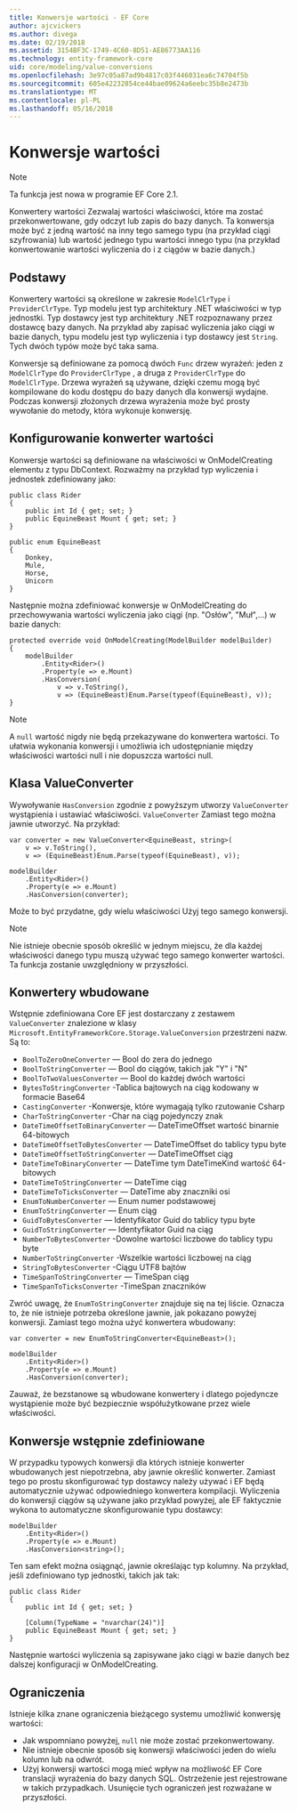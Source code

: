 ```yaml
---
title: Konwersje wartości - EF Core
author: ajcvickers
ms.author: divega
ms.date: 02/19/2018
ms.assetid: 3154BF3C-1749-4C60-8D51-AE86773AA116
ms.technology: entity-framework-core
uid: core/modeling/value-conversions
ms.openlocfilehash: 3e97c05a87ad9b4817c03f446031ea6c74704f5b
ms.sourcegitcommit: 605e42232854ce44bae09624a6eebc35b8e2473b
ms.translationtype: MT
ms.contentlocale: pl-PL
ms.lasthandoff: 05/16/2018
---
```

# <a name="value-conversions"></a>Konwersje wartości

> [!NOTE]  
> Ta funkcja jest nowa w programie EF Core 2.1.

Konwertery wartości Zezwalaj wartości właściwości, które ma zostać przekonwertowane, gdy odczyt lub zapis do bazy danych. Ta konwersja może być z jedną wartość na inny tego samego typu (na przykład ciągi szyfrowania) lub wartość jednego typu wartości innego typu (na przykład konwertowanie wartości wyliczenia do i z ciągów w bazie danych.)

## <a name="fundamentals"></a>Podstawy

Konwertery wartości są określone w zakresie `ModelClrType` i `ProviderClrType`. Typ modelu jest typ architektury .NET właściwości w typ jednostki. Typ dostawcy jest typ architektury .NET rozpoznawany przez dostawcę bazy danych. Na przykład aby zapisać wyliczenia jako ciągi w bazie danych, typu modelu jest typ wyliczenia i typ dostawcy jest `String`. Tych dwóch typów może być taka sama.

Konwersje są definiowane za pomocą dwóch `Func` drzew wyrażeń: jeden z `ModelClrType` do `ProviderClrType` , a druga z `ProviderClrType` do `ModelClrType`. Drzewa wyrażeń są używane, dzięki czemu mogą być kompilowane do kodu dostępu do bazy danych dla konwersji wydajne. Podczas konwersji złożonych drzewa wyrażenia może być prosty wywołanie do metody, która wykonuje konwersję.

## <a name="configuring-a-value-converter"></a>Konfigurowanie konwerter wartości

Konwersje wartości są definiowane na właściwości w OnModelCreating elementu z typu DbContext. Rozważmy na przykład typ wyliczenia i jednostek zdefiniowany jako:
```Csharp
public class Rider
{
    public int Id { get; set; }
    public EquineBeast Mount { get; set; }
}

public enum EquineBeast
{
    Donkey,
    Mule,
    Horse,
    Unicorn
}
```
Następnie można zdefiniować konwersje w OnModelCreating do przechowywania wartości wyliczenia jako ciągi (np. "Osłów", "Muł",...) w bazie danych:
```Csharp
protected override void OnModelCreating(ModelBuilder modelBuilder)
{
    modelBuilder
        .Entity<Rider>()
        .Property(e => e.Mount)
        .HasConversion(
            v => v.ToString(),
            v => (EquineBeast)Enum.Parse(typeof(EquineBeast), v));
}
```
> [!NOTE]  
> A `null` wartość nigdy nie będą przekazywane do konwertera wartości. To ułatwia wykonania konwersji i umożliwia ich udostępnianie między właściwości wartości null i nie dopuszcza wartości null.

## <a name="the-valueconverter-class"></a>Klasa ValueConverter

Wywoływanie `HasConversion` zgodnie z powyższym utworzy `ValueConverter` wystąpienia i ustawiać właściwości. `ValueConverter` Zamiast tego można jawnie utworzyć. Na przykład:
```Csharp
var converter = new ValueConverter<EquineBeast, string>(
    v => v.ToString(),
    v => (EquineBeast)Enum.Parse(typeof(EquineBeast), v));

modelBuilder
    .Entity<Rider>()
    .Property(e => e.Mount)
    .HasConversion(converter);
```
Może to być przydatne, gdy wielu właściwości Użyj tego samego konwersji.

> [!NOTE]  
> Nie istnieje obecnie sposób określić w jednym miejscu, że dla każdej właściwości danego typu muszą używać tego samego konwerter wartości. Ta funkcja zostanie uwzględniony w przyszłości.

## <a name="built-in-converters"></a>Konwertery wbudowane

Wstępnie zdefiniowana Core EF jest dostarczany z zestawem `ValueConverter` znalezione w klasy `Microsoft.EntityFrameworkCore.Storage.ValueConversion` przestrzeni nazw. Są to:
* `BoolToZeroOneConverter` — Bool do zera do jednego
* `BoolToStringConverter` — Bool do ciągów, takich jak "Y" i "N"
* `BoolToTwoValuesConverter` — Bool do każdej dwóch wartości
* `BytesToStringConverter` -Tablica bajtowych na ciąg kodowany w formacie Base64
* `CastingConverter` -Konwersje, które wymagają tylko rzutowanie Csharp
* `CharToStringConverter` -Char na ciąg pojedynczy znak
* `DateTimeOffsetToBinaryConverter` — DateTimeOffset wartość binarnie 64-bitowych
* `DateTimeOffsetToBytesConverter` — DateTimeOffset do tablicy typu byte
* `DateTimeOffsetToStringConverter` — DateTimeOffset ciąg
* `DateTimeToBinaryConverter` — DateTime tym DateTimeKind wartość 64-bitowych
* `DateTimeToStringConverter` — DateTime ciąg
* `DateTimeToTicksConverter` — DateTime aby znaczniki osi
* `EnumToNumberConverter` — Enum numer podstawowej
* `EnumToStringConverter` — Enum ciąg
* `GuidToBytesConverter` — Identyfikator Guid do tablicy typu byte
* `GuidToStringConverter` — Identyfikator Guid na ciąg
* `NumberToBytesConverter` -Dowolne wartości liczbowe do tablicy typu byte
* `NumberToStringConverter` -Wszelkie wartości liczbowej na ciąg
* `StringToBytesConverter` -Ciągu UTF8 bajtów
* `TimeSpanToStringConverter` — TimeSpan ciąg
* `TimeSpanToTicksConverter` -TimeSpan znaczników

Zwróć uwagę, że `EnumToStringConverter` znajduje się na tej liście. Oznacza to, że nie istnieje potrzeba określone jawnie, jak pokazano powyżej konwersji. Zamiast tego można użyć konwertera wbudowany:
```Csharp
var converter = new EnumToStringConverter<EquineBeast>();

modelBuilder
    .Entity<Rider>()
    .Property(e => e.Mount)
    .HasConversion(converter);
```
Zauważ, że bezstanowe są wbudowane konwertery i dlatego pojedyncze wystąpienie może być bezpiecznie współużytkowane przez wiele właściwości.

## <a name="pre-defined-conversions"></a>Konwersje wstępnie zdefiniowane

W przypadku typowych konwersji dla których istnieje konwerter wbudowanych jest niepotrzebna, aby jawnie określić konwerter. Zamiast tego po prostu skonfigurować typ dostawcy należy używać i EF będą automatycznie używać odpowiedniego konwertera kompilacji. Wyliczenia do konwersji ciągów są używane jako przykład powyżej, ale EF faktycznie wykona to automatyczne skonfigurowanie typu dostawcy:
```Csharp
modelBuilder
    .Entity<Rider>()
    .Property(e => e.Mount)
    .HasConversion<string>();
```
Ten sam efekt można osiągnąć, jawnie określając typ kolumny. Na przykład, jeśli zdefiniowano typ jednostki, takich jak tak:
```Csharp
public class Rider
{
    public int Id { get; set; }

    [Column(TypeName = "nvarchar(24)")]
    public EquineBeast Mount { get; set; }
}
```
Następnie wartości wyliczenia są zapisywane jako ciągi w bazie danych bez dalszej konfiguracji w OnModelCreating.

## <a name="limitations"></a>Ograniczenia

Istnieje kilka znane ograniczenia bieżącego systemu umożliwić konwersję wartości:
* Jak wspomniano powyżej, `null` nie może zostać przekonwertowany.
* Nie istnieje obecnie sposób się konwersji właściwości jeden do wielu kolumn lub na odwrót.
* Użyj konwersji wartości mogą mieć wpływ na możliwość EF Core translacji wyrażenia do bazy danych SQL. Ostrzeżenie jest rejestrowane w takich przypadkach.
Usunięcie tych ograniczeń jest rozważane w przyszłości.
